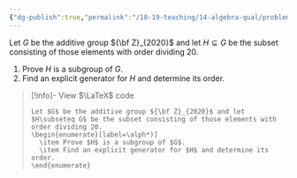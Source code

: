 ```yaml
---
{"dg-publish":true,"permalink":"/10-19-teaching/14-algebra-qual/problem-bank/template-problems/group-theory/the-cyclic-group-of-order-2020/","tags":["group_theory"],"updated":"2025-03-17T09:11:23-07:00"}
---
```


Let $G$ be the additive group ${\bf Z}_{2020}$ and let $H\subseteq G$ be the subset consisting of those elements with order dividing 20.

1. Prove $H$ is a subgroup of $G$.
2. Find an explicit generator for $H$ and determine its order.

> [!info]- View $\LaTeX$ code
> ```
> Let $G$ be the additive group ${\bf Z}_{2020}$ and let $H\subseteq G$ be the subset consisting of those elements with order dividing 20.
> \begin{enumerate}[label=\alph*)]
> 	\item Prove $H$ is a subgroup of $G$.
> 	\item Find an explicit generator for $H$ and determine its order.
> \end{enumerate}
> ```